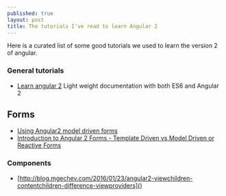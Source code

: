 ```yaml
---
published: true
layout: post
title: The tutorials I've read to learn Angular 2
---
```

Here is a curated list of some good tutorials we used to learn the version 2 of angular.

### General tutorials 
* [Learn angular 2](http://learnangular2.com) Light weight documentation with both ES6 and Angular 2

## Forms

* [Using Angular2 model driven forms](https://scotch.io/tutorials/using-angular-2s-model-driven-forms-with-formgroup-and-formcontrol)
* [Introduction to Angular 2 Forms - Template Driven vs Model Driven or Reactive Forms
](http://blog.angular-university.io/introduction-to-angular-2-forms-template-driven-vs-model-driven)

### Components 

* [http://blog.mgechev.com/2016/01/23/angular2-viewchildren-contentchildren-difference-viewproviders]()